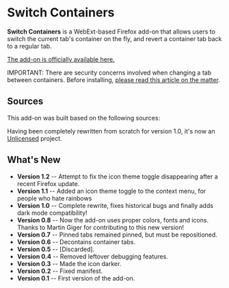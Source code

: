 # Switch Containers

**Switch Containers** is a WebExt-based Firefox add-on that allows users to switch the current tab's container on the fly, and revert a container tab back to a regular tab.

[The add-on is officially available here.](https://addons.mozilla.org/en-US/firefox/addon/switch-container/)

IMPORTANT: There are security concerns involved when changing a tab between containers. Before installing, [please read this article on the matter](https://github.com/mozilla/testpilot-containers/wiki/Moving-between-containers).

## Sources

This add-on was built based on the following sources:

Having been completely rewritten from scratch for version 1.0, it's now an [Unlicensed](https://en.wikipedia.org/wiki/Unlicense) project.

## What's New

- **Version 1.2**
-- Attempt to fix the icon theme toggle disappearing after a recent Firefox update.
- **Version 1.1**
-- Added an icon theme toggle to the context menu, for people who hate rainbows
- **Version 1.0**
-- Complete rewrite, fixes historical bugs and finally adds dark mode compatibility!
- **Version 0.8**
-- Now the add-on uses proper colors, fonts and icons. Thanks to Martin Giger for contributing to this new version!
- **Version 0.7**
-- Pinned tabs remained pinned, but must be repositioned.
- **Version 0.6**
-- Decontains container tabs.
- **Version 0.5**
-- [Discarded].
- **Version 0.4**
-- Removed leftover debugging features.
- **Version 0.3**
-- Made the icon darker.
- **Version 0.2**
-- Fixed manifest.
- **Version 0.1**
-- First version of the add-on.
